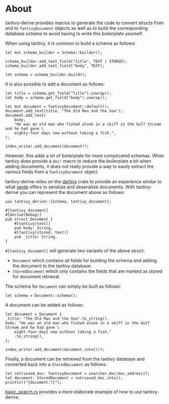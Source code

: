 # About

tantivy-derive provides macros to generate the code to convert structs from and to `TantivyDocument` objects as well as to build the corresponding database schema to avoid having to write this boilerplate yourself.

When using tantivy, it is common to build a schema as follows:

```
let mut schema_builder = Schema::builder();

schema_builder.add_text_field("title", TEXT | STORED);
schema_builder.add_text_field("body", TEXT);

let schema = schema_builder.build();
```

It is also possible to add a document as follows:

```
let title = schema.get_field("title").unwrap();
let body = schema.get_field("body").unwrap();

let mut document = TantivyDocument::default();
document.add_text(title, "The Old Man and the Sea");
document.add_text(
    body,
    "He was an old man who fished alone in a skiff in the Gulf Stream and he had gone \
    eighty-four days now without taking a fish.",
);

index_writer.add_document(document)?;
```

However, this adds a lot of boilerplate for more complicated schemas.
While tantivy does provide a `doc!` macro to reduce the boilerplate a bit when adding documents, it does not really provide a way to easily extract the various fields from a `TantivyDocument` object.

tantivy-derive relies on the [darling](https://crates.io/crates/darling) crate to provide an experience similar to what [serde](https://crates.io/crates/serde) offers to serialize and deserialize documents.
With tantivy-derive you can represent the document above as follows:

```
use tantivy_derive::{Schema, tantivy_document};

#[tantivy_document]
#[derive(Debug)]
pub struct Document {
    #[tantivy(text)]
    pub body: String,
    #[tantivy(stored, text)]
    pub _title: String,
}
```

`#[tantivy_document]` will generate two variants of the above struct:

 * `Document` which contains all fields for building the schema and adding the document to the tantivy database.
 * `StoredDocument` which only contains the fields that are marked as stored for document retrieval.

The schema for `Document` can simply be built as follows:

```
let schema = Document::schema();
```

A document can be added as follows:

```
let document = Document {
_title: "The Old Man and the Sea".to_string(),
body: "He was an old man who fished alone in a skiff in the Gulf Stream and he had gone \
    eight-four-days now without taking a fish."
    .to_string(),
};

index_writer.add_document(document.into())?;
```

Finally, a document can be retrieved from the tantivy database and converted back into a `StoredDocument` as follows:

```
let retrieved_doc: TantivyDocument = searcher.doc(doc_address)?;
let document: StoredDocument = retrieved_doc.into();
println!("{document:?}");
```

[basic\_search.rs](./tantivy-derive/examples/basic_search.rs) provides a more elaborate example of how to use tantivy-derive.
